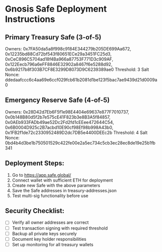 
# Gnosis Safe Deployment Instructions

## Primary Treasury Safe (3-of-5)
Owners: 0x7FA50da5a8f998c9184E344279b205DE699Aa672, 0x12235bd88Cd72bf543f80651ECe29a3451FC25d3, 0xCeC896C5704ad18f4Ba966a87753F771D3c909AF, 0x122Eecb796a6eFF8846E32902a8467f6e5288d92, 0x6b9217b8f303B7CF8E3299D8073D9C6239389ae0
Threshold: 3
Salt Nonce: ddedaafccc6c4aa69e6ccf029fcb61b2081d1be123f5bac7ae9439d21d0009a0

## Emergency Reserve Safe (4-of-5)
Owners: 0x28D42d7Eb6F5f1e98E4404e69637e877F7010737, 0x0b148B80d5f2b7e575cE41F823b3e8B3A5f84857, 0x0AEb933FADb49ae52Dc2Fd2fd1cEEee472644C54, 0x6B0004D925c2B7acbd10E90cf98Ef98b998A43b0, 0x1FB2f1de72c2330952489D2dc7DB5e4400DEEc2b
Threshold: 4
Salt Nonce: 0bd4b4d3be1b750501529c422fe00e2a5ec734c5cb3ec28ec8de19e25b1fb341

## Deployment Steps:
1. Go to https://app.safe.global/
2. Connect wallet with sufficient ETH for deployment
3. Create new Safe with the above parameters
4. Save the Safe addresses in treasury-addresses.json
5. Test multi-sig functionality before use

## Security Checklist:
- [ ] Verify all owner addresses are correct
- [ ] Test transaction signing with required threshold
- [ ] Backup all private keys securely
- [ ] Document key holder responsibilities
- [ ] Set up monitoring for all treasury wallets
